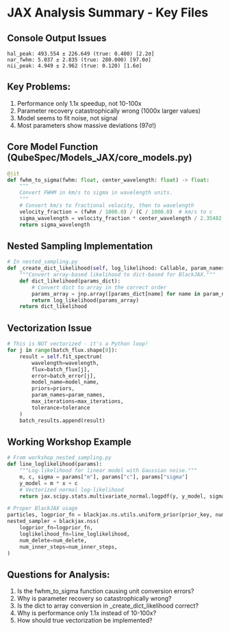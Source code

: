 # JAX Analysis Summary - Key Files

## Console Output Issues
```
hal_peak: 493.554 ± 226.649 (true: 0.400) [2.2σ]
nar_fwhm: 5.037 ± 2.835 (true: 280.000) [97.0σ]
nii_peak: 4.949 ± 2.962 (true: 0.120) [1.6σ]
```

## Key Problems:
1. Performance only 1.1x speedup, not 10-100x
2. Parameter recovery catastrophically wrong (1000x larger values)
3. Model seems to fit noise, not signal
4. Most parameters show massive deviations (97σ!)

## Core Model Function (QubeSpec/Models_JAX/core_models.py)
```python
@jit
def fwhm_to_sigma(fwhm: float, center_wavelength: float) -> float:
    """
    Convert FWHM in km/s to sigma in wavelength units.
    """
    # Convert km/s to fractional velocity, then to wavelength
    velocity_fraction = (fwhm / 1000.0) / (C / 1000.0)  # km/s to c
    sigma_wavelength = velocity_fraction * center_wavelength / 2.35482
    return sigma_wavelength
```

## Nested Sampling Implementation
```python
# In nested_sampling.py
def _create_dict_likelihood(self, log_likelihood: Callable, param_names: List[str]) -> Callable:
    """Convert array-based likelihood to dict-based for BlackJAX."""
    def dict_likelihood(params_dict):
        # Convert dict to array in the correct order
        params_array = jnp.array([params_dict[name] for name in param_names])
        return log_likelihood(params_array)
    return dict_likelihood
```

## Vectorization Issue
```python
# This is NOT vectorized - it's a Python loop!
for j in range(batch_flux.shape[0]):
    result = self.fit_spectrum(
        wavelength=wavelength,
        flux=batch_flux[j],
        error=batch_error[j],
        model_name=model_name,
        priors=priors,
        param_names=param_names,
        max_iterations=max_iterations,
        tolerance=tolerance
    )
    batch_results.append(result)
```

## Working Workshop Example
```python
# From workshop_nested_sampling.py
def line_loglikelihood(params):
    """Log-likelihood for linear model with Gaussian noise."""
    m, c, sigma = params["m"], params["c"], params["sigma"]
    y_model = m * x + c
    # Vectorized normal log-likelihood
    return jax.scipy.stats.multivariate_normal.logpdf(y, y_model, sigma**2)

# Proper BlackJAX usage
particles, logprior_fn = blackjax.ns.utils.uniform_prior(prior_key, num_live, prior_bounds)
nested_sampler = blackjax.nss(
    logprior_fn=logprior_fn,
    loglikelihood_fn=line_loglikelihood,
    num_delete=num_delete,
    num_inner_steps=num_inner_steps,
)
```

## Questions for Analysis:
1. Is the fwhm_to_sigma function causing unit conversion errors?
2. Why is parameter recovery so catastrophically wrong?
3. Is the dict to array conversion in _create_dict_likelihood correct?
4. Why is performance only 1.1x instead of 10-100x?
5. How should true vectorization be implemented?